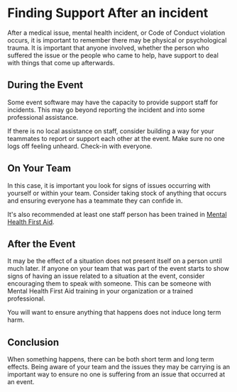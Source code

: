 # Finding Support After an incident

After a medical issue, mental health incident, or Code of Conduct violation occurs, it is important to remember there may be physical or psychological trauma. It is important that anyone involved, whether the person who suffered the issue or the people who came to help, have support to deal with things that come up afterwards.

## During the Event

Some event software may have the capacity to provide support staff for incidents. This may go beyond reporting the incident and into some professional assistance.

If there is no local assistance on staff, consider building a way for your teammates to report or support each other at the event. Make sure no one logs off feeling unheard. Check-in with everyone.

## On Your Team

In this case, it is important you look for signs of issues occurring with yourself or within your team. Consider taking stock of anything that occurs and ensuring everyone has a teammate they can confide in.

It's also recommended at least one staff person has been trained in [Mental Health First Aid](https://www.mentalhealthfirstaid.org/).

## After the Event

It may be the effect of a situation does not present itself on a person until much later. If anyone on your team that was part of the event starts to show signs of having an issue related to a situation at the event, consider encouraging them to speak with someone. This can be someone with Mental Health First Aid training in your organization or a trained professional.

You will want to ensure anything that happens does not induce long term harm.

## Conclusion

When something happens, there can be both short term and long term effects. Being aware of your team and the issues they may be carrying is an important way to ensure no one is suffering from an issue that occurred at an event.
